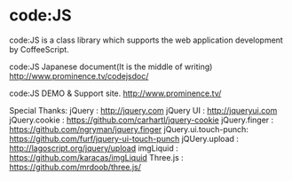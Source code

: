 code:JS
======

code:JS is a class library which supports the web application development by CoffeeScript. 

code:JS Japanese document(It is the middle of writing)
http://www.prominence.tv/codejsdoc/

code:JS DEMO & Support site.
http://www.prominence.tv/

Special Thanks:
jQuery               : http://jquery.com
jQuery UI            : http://jqueryui.com
jQuery.cookie        : https://github.com/carhartl/jquery-cookie
jQuery.finger        : https://github.com/ngryman/jquery.finger
jQuery.ui.touch-punch: https://github.com/furf/jquery-ui-touch-punch
jQUery.upload        : http://lagoscript.org/jquery/upload
imgLiquid            : https://github.com/karacas/imgLiquid
Three.js             : https://github.com/mrdoob/three.js/
